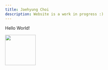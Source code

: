 ```yaml
---
title: Jaehyung Choi
description: Website is a work in progress :)
---
```

Hello World!   
  
  
[<img src="../media/LinkedIn_Logo.png" width="100" height=auto>](https://www.linkedin.com/in/jaehyungchoi33/)
